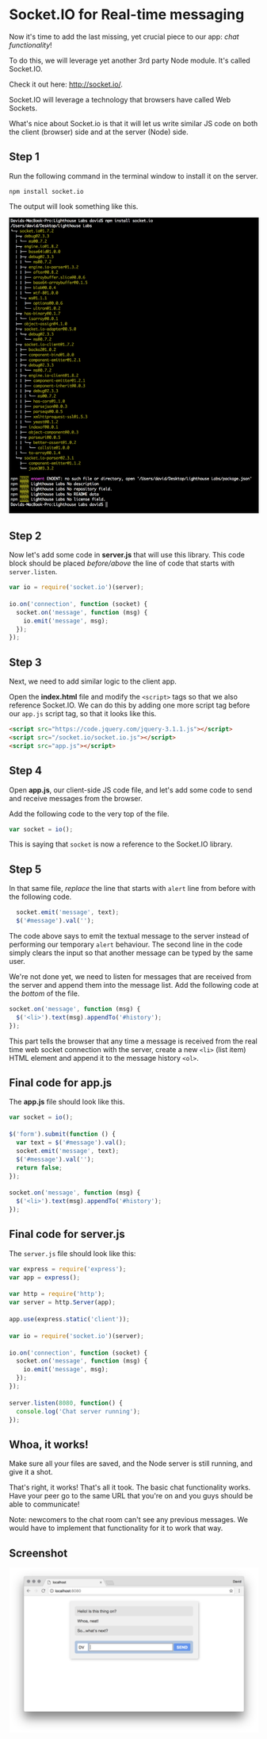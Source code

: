 # Socket.IO for Real-time messaging

Now it's time to add the last missing, yet crucial piece to our app: _chat functionality_!

To do this, we will leverage yet another 3rd party Node module. It's called Socket.IO.

Check it out here: <http://socket.io/>.

Socket.IO will leverage a technology that browsers have called Web Sockets.

What's nice about Socket.io is that it will let us write similar JS code on both the client (browser) side and at the server (Node) side. 

## Step 1

Run the following command in the terminal window to install it on the server.

``` 
npm install socket.io
```

The output will look something like this.

![Install socket.io](/assets/install-socket.io.png)

## Step 2

Now let's add some code in **server.js** that will use this library. This code block should be placed *before/above* the line of code that starts with `server.listen`.

```javascript
var io = require('socket.io')(server);

io.on('connection', function (socket) {
  socket.on('message', function (msg) {
    io.emit('message', msg);
  });
});
```

## Step 3

Next, we need to add similar logic to the client app.

Open the **index.html** file and modify the `<script>` tags so that we also reference Socket.IO. We can do this by adding one more script tag before our `app.js` script tag, so that it looks like this.

```html
<script src="https://code.jquery.com/jquery-3.1.1.js"></script>
<script src="/socket.io/socket.io.js"></script>
<script src="app.js"></script>
```

## Step 4

Open **app.js**, our client-side JS code file, and let's add some code to send and receive messages from the browser.

Add the following code to the very top of the file.

```javascript
var socket = io();
```

This is saying that `socket` is now a reference to the Socket.IO library.

## Step 5

In that same file, *replace* the line that starts with `alert` line from before with the following code.

```javascript
  socket.emit('message', text);
  $('#message').val('');
```

The code above says to emit the textual message to the server instead of performing our temporary `alert` behaviour. The second line in the code simply clears the input so that another message can be typed by the same user.

We're not done yet, we need to listen for messages that are received from the server and append them into the message list. Add the following code at the *bottom* of the file.

```javascript
socket.on('message', function (msg) {
  $('<li>').text(msg).appendTo('#history');
});
```

This part tells the browser that any time a message is received from the real time web socket connection with the server, create a new `<li>` (list item) HTML element and append it to the message history `<ol>`.

## Final code for app.js

The **app.js** file should look like this.

```javascript
var socket = io();

$('form').submit(function () {
  var text = $('#message').val();
  socket.emit('message', text);
  $('#message').val('');
  return false;
});

socket.on('message', function (msg) {
  $('<li>').text(msg).appendTo('#history');
});
```

## Final code for server.js

The `server.js` file should look like this:

```javascript
var express = require('express');
var app = express();

var http = require('http');
var server = http.Server(app);

app.use(express.static('client'));

var io = require('socket.io')(server);

io.on('connection', function (socket) {
  socket.on('message', function (msg) {
    io.emit('message', msg);
  });
});

server.listen(8080, function() {
  console.log('Chat server running');
});
```

## Whoa, it works!

Make sure all your files are saved, and the Node server is still running, and give it a shot.

That's right, it works! That's all it took. The basic chat functionality works. Have your peer go to the same URL that you're on and you guys should be able to communicate!

Note: newcomers to the chat room can't see any previous messages. We would have to implement that functionality for it to work that way.

## Screenshot

![Finished?](/assets/finished.png)